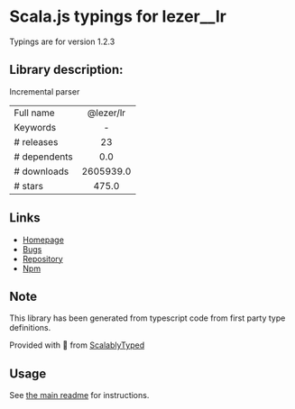 
# Scala.js typings for lezer__lr

Typings are for version 1.2.3

## Library description:
Incremental parser

|                    |                 |
| ------------------ | :-------------: |
| Full name          | @lezer/lr |
| Keywords           | - |
| # releases         | 23 |
| # dependents       | 0.0 |
| # downloads        | 2605939.0 |
| # stars            | 475.0 |

## Links
- [Homepage](https://github.com/lezer-parser/lr#readme)
- [Bugs](https://github.com/lezer-parser/lr/issues)
- [Repository](https://github.com/lezer-parser/lr)
- [Npm](https://www.npmjs.com/package/%40lezer%2Flr)
    


## Note
This library has been generated from typescript code from first party type definitions.

Provided with :purple_heart: from [ScalablyTyped](https://github.com/oyvindberg/ScalablyTyped)

## Usage
See [the main readme](../../readme.md) for instructions.


